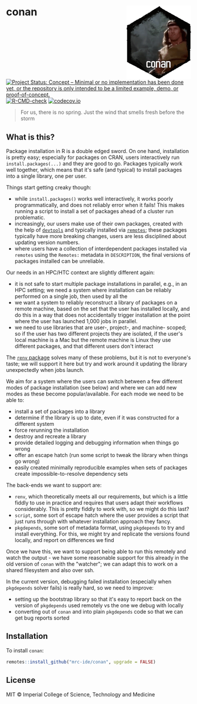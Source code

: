 # conan <img src="man/figures/logo.gif" align="right" />

<!-- badges: start -->
[![Project Status: Concept – Minimal or no implementation has been done yet, or the repository is only intended to be a limited example, demo, or proof-of-concept.](https://www.repostatus.org/badges/latest/concept.svg)](https://www.repostatus.org/#concept)
[![R-CMD-check](https://github.com/mrc-ide/conan/actions/workflows/R-CMD-check.yaml/badge.svg)](https://github.com/mrc-ide/conan/actions/workflows/R-CMD-check.yaml)
[![codecov.io](https://codecov.io/github/mrc-ide/conan/coverage.svg?branch=main)](https://app.codecov.io/github/mrc-ide/conan?branch=main)
<!-- badges: end -->

> For us, there is no spring. Just the wind that smells fresh before the storm

## What is this?

Package installation in R is a double edged sword. On one hand, installation is pretty easy; especially for packages on CRAN, users interactively run `install.packages(...)` and they are good to go. Packages typically work well together, which means that it's safe (and typical) to install packages into a single library, one per user.

Things start getting creaky though:

* while `install.packages()` works well interactively, it works poorly programmatically, and does not reliably error when it fails! This makes running a script to install a set of packages ahead of a cluster run problematic.
* increasingly, our users make use of their own packages, created with the help of [`devtools`](https://devtools.r-lib.org/) and typically installed via [`remotes`](https://remotes.r-lib.org/); these packages typically have more breaking changes, users are less disciplined about updating version numbers.
* where users have a collection of interdependent packages installed via `remotes` using the `Remotes:` metadata in `DESCRIPTION`, the final versions of packages installed can be unreliable.

Our needs in an HPC/HTC context are slightly different again:

* it is not safe to start multiple package installations in parallel, e.g., in an HPC setting; we need a system where installation can be reliably performed on a single job, then used by all the
* we want a system to reliably reconstruct a library of packages on a remote machine, based on the set that the user has installed locally, and do this in a way that does not accidentally trigger installation at the point where the user has launched 1,000 jobs in parallel.
* we need to use libraries that are user-, project-, and machine- scoped; so if the user has two different projects they are isolated, if the user's local machine is a Mac but the remote machine is Linux they use different packages, and that different users don't interact

The [`renv` package](https://rstudio.github.io/renv/) solves many of these problems, but it is not to everyone's taste; we will support it here but try and work around it updating the library unexpectedly when jobs launch.

We aim for a system where the users can switch between a few different modes of package installation (see below) and where we can add new modes as these become popular/available.  For each mode we need to be able to:

* install a set of packages into a library
* determine if the library is up to date, even if it was constructed for a different system
* force rerunning the installation
* destroy and recreate a library
* provide detailed logging and debugging information when things go wrong
* offer an escape hatch (run some script to tweak the library when things go wrong)
* easily created minimally reproducible examples when sets of packages create impossible-to-resolve dependency sets

The back-ends we want to support are:

* `renv`, which theoretically meets all our requirements, but which is a little fiddly to use in practice and requires that users adapt their workflows considerably. This is pretty fiddly to work with, so we might do this last?
* `script`, some sort of escape hatch where the user provides a script that just runs through with whatever installation approach they fancy.
* `pkgdepends`, some sort of metadata format, using `pkgdepends` to try and install everything. For this, we might try and replicate the versions found locally, and report on differences we find

Once we have this, we want to support being able to run this remotely and watch the output - we have some reasonable support for this already in the old version of `conan` with the "watcher"; we can adapt this to work on a shared filesystem and also over ssh.

In the current version, debugging failed installation (especially when `pkgdepends` solver fails) is really hard, so we need to improve:

* setting up the bootstrap library so that it's easy to report back on the version of `pkgdepends` used remotely vs the one we debug with locally
* converting out of `conan` and into plain `pkgdepends` code so that we can get bug reports sorted

## Installation

To install `conan`:

```r
remotes::install_github("mrc-ide/conan", upgrade = FALSE)
```

## License

MIT © Imperial College of Science, Technology and Medicine

